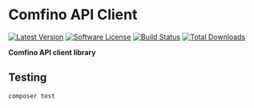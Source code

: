 # Comfino API Client

[![Latest Version](https://img.shields.io/github/release/comfino/api-client.svg)](https://github.com/comfino/api-client/releases)
[![Software License](https://img.shields.io/badge/license-BSD%203--Clause-orange.svg)](LICENSE)
[![Build Status](https://github.com/comfino/api-client/actions/workflows/tests.yml/badge.svg)](https://github.com/comfino/api-client/actions/workflows/tests.yml)
[![Total Downloads](https://img.shields.io/packagist/dt/comfino/api-client.svg)](https://packagist.org/packages/comfino/api-client)

**Comfino API client library**

## Testing

```bash
composer test
```

